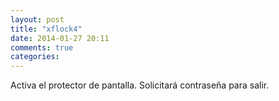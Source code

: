 ```yaml
---
layout: post
title: "xflock4"
date: 2014-01-27 20:11
comments: true
categories: 
---
```

Activa el protector de pantalla. Solicitará contraseña para salir.

